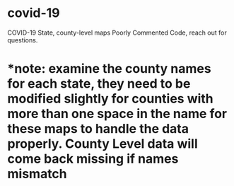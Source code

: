 # covid-19
COVID-19 State, county-level maps
Poorly Commented Code, reach out for questions.

# *note: examine the county names for each state, they need to be modified slightly for counties with more than one space in the name for these maps to handle the data properly. County Level data will come back missing if names mismatch
